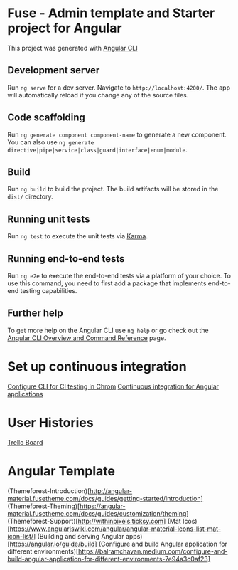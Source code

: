 # Fuse - Admin template and Starter project for Angular

This project was generated with [Angular CLI](https://github.com/angular/angular-cli)

## Development server

Run `ng serve` for a dev server. Navigate to `http://localhost:4200/`. The app will automatically reload if you change any of the source files.

## Code scaffolding

Run `ng generate component component-name` to generate a new component. You can also use `ng generate directive|pipe|service|class|guard|interface|enum|module`.

## Build

Run `ng build` to build the project. The build artifacts will be stored in the `dist/` directory.

## Running unit tests

Run `ng test` to execute the unit tests via [Karma](https://karma-runner.github.io).

## Running end-to-end tests

Run `ng e2e` to execute the end-to-end tests via a platform of your choice.  To use this command, you need to first add a package that implements end-to-end testing capabilities.

## Further help

To get more help on the Angular CLI use `ng help` or go check out the [Angular CLI Overview and Command Reference](https://angular.io/cli) page.

# Set up continuous integration

[Configure CLI for CI testing in Chrom](https://dev.to/obinnaogbonnajoseph/circle-ci-test-configuration-for-angular-projects-1o2p#configure)
[Continuous integration for Angular applications](https://circleci.com/blog/continuous-integration-for-angular-applications/)

# User Histories

[Trello Board](https://trello.com/b/39DWXgLA/transenvios)

# Angular Template

(Themeforest-Introduction)[http://angular-material.fusetheme.com/docs/guides/getting-started/introduction]
(Themeforest-Theming)[https://angular-material.fusetheme.com/docs/guides/customization/theming]
(Themeforest-Support)[http://withinpixels.ticksy.com]
(Mat Icos)[https://www.angularjswiki.com/angular/angular-material-icons-list-mat-icon-list/]
(Building and serving Angular apps)[https://angular.io/guide/build]
(Configure and build Angular application for different environments)[https://balramchavan.medium.com/configure-and-build-angular-application-for-different-environments-7e94a3c0af23]
